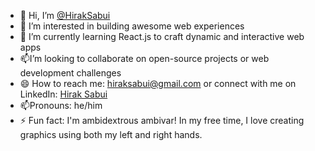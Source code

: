 - 👋 Hi, I’m [@HirakSabui](https://github.com/HirakSabui)
- 👀 I’m interested in building awesome web experiences 
- 🌱 I’m currently learning React.js to craft dynamic and interactive web apps 
- ️📫I’m looking to collaborate on open-source projects or web development challenges  
- 😄 How to reach me: hiraksabui@gmail.com or connect with me on LinkedIn: [Hirak Sabui](https://www.linkedin.com/in/Hirak-Sabui/)
- 📫Pronouns: he/him
- ⚡ Fun fact: I'm ambidextrous  ambivar!   In my free time, I love creating graphics using both my left and right hands. 

